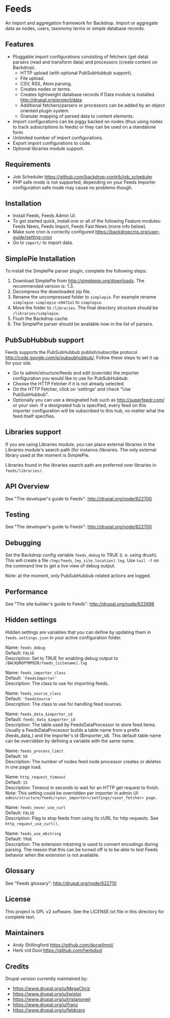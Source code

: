 Feeds
=====

An import and aggregation framework for Backdrop. Import or aggregate data as nodes, users, taxonomy terms or simple database records.

Features
--------

* Pluggable import configurations consisting of fetchers (get data) parsers (read and transform data) and processors (create content on Backdrop).
  * HTTP upload (with optional PubSubHubbub support).
  * File upload.
  * CSV, RSS, Atom parsing.
  * Creates nodes or terms.
  * Creates lightweight database records if Data module is installed. <http://drupal.org/project/data>
  * Additional fetchers/parsers or processors can be added by an object oriented plugin system.
  * Granular mapping of parsed data to content elements.
* Import configurations can be piggy backed on nodes (thus using nodes to track subscriptions to feeds) or they can be used on a standalone form.
* Unlimited number of import configurations.
* Export import configurations to code.
* Optional libraries module support.

Requirements
------------

* Job Scheduler <https://github.com/backdrop-contrib/job_scheduler>
* PHP safe mode is not supported, depending on your Feeds Importer configuration safe mode may cause no problems though.

Installation
------------

* Install Feeds, Feeds Admin UI.
* To get started quick, install one or all of the following Feature modules: Feeds News, Feeds Import, Feeds Fast News (more info below).
* Make sure cron is correctly configured <https://backdropcms.org/user-guide/setting-cron>
* Go to `import/` to import data.

SimplePie Installation
----------------------

To install the SimplePie parser plugin, complete the following steps:

  1. Download SimplePie from <http://simplepie.org/downloads>. The recommended version is: 1.3.
  2. Decompress the downloaded zip file.
  3. Rename the uncompressed folder to `simplepie`. For example rename `simplepie-simplepie-e9472a1` to `simplepie`.
  4. Move the folder to `/libraries`. The final directory structure should be `/libraries/simplepie`.
  5. Flush the Backdrop cache.
  6. The SimplePie parser should be available now in the list of parsers.

PubSubHubbub support
--------------------

Feeds supports the PubSubHubbub publish/subscribe protocol <http://code.google.com/p/pubsubhubbub/>. Follow these steps to set it up for your site.

* Go to admin/structure/feeds and edit (override) the importer configuration you would like to use for PubSubHubbub.
* Choose the HTTP Fetcher if it is not already selected.
* On the HTTP Fetcher, click on 'settings' and check "Use PubSubHubbub".
* Optionally you can use a designated hub such as <http://superfeedr.com/> or your own. If a designated hub is specified, every feed on this importer configuration will be subscribed to this hub, no matter what the feed itself specifies.

Libraries support
-----------------

If you are using Libraries module, you can place external libraries in the Libraries module's search path (for instance /libraries. The only external library used at the moment is SimplePie.

Libraries found in the libraries search path are preferred over libraries in `feeds/libraries/`.

API Overview
------------

See "The developer's guide to Feeds": <http://drupal.org/node/622700>

Testing
-------

See "The developer's guide to Feeds": <http://drupal.org/node/622700>

Debugging
---------

Set the Backdrop config variable `feeds_debug` to TRUE (i. e. using drush). This will create a file `/tmp/feeds_[my_site_location].log`. Use `tail -f` on the command line to get a live view of debug output.

Note: at the moment, only PubSubHubbub related actions are logged.

Performance
-----------

See "The site builder's guide to Feeds": <http://drupal.org/node/622698>

Hidden settings
---------------

Hidden settings are variables that you can define by updating them in `feeds.settings.json` in your active configuration folder.

Name:        `feeds_debug`  
Default:     `FALSE`  
Description: Set to TRUE for enabling debug output to `/BACKDROPTMPDIR/feeds_[sitename].log`

Name:        `feeds_importer_class`  
Default:     `'FeedsImporter'`  
Description: The class to use for importing feeds.

Name:        `feeds_source_class`  
Default:     `'FeedsSource'`  
Description: The class to use for handling feed sources.

Name:        `feeds_data_$importer_id`  
Default:     `feeds_data_$importer_id`  
Description: The table used by FeedsDataProcessor to store feed items. Usually a FeedsDataProcessor builds a table name from a prefix (feeds_data_) and the importer's id ($importer_id). This default table name can be overridden by defining a variable with the same name.

Name:        `feeds_process_limit`  
Default:     `50`  
Description: The number of nodes feed node processor creates or deletes in one page load.

Name:        `http_request_timeout`  
Default:     `15`  
Description: Timeout in seconds to wait for an HTTP get request to finish.  
Note:        This setting could be overridden per importer in admin UI: `admin/structure/feeds/<your_importer>/settings/<your_fetcher> page.`

Name:        `feeds_never_use_curl`  
Default:     `FALSE`  
Description: Flag to stop feeds from using its cURL for http requests. See `http_request_use_curl()`.

Name:        `feeds_use_mbstring`  
Default:     `TRUE`  
Description: The extension mbstring is used to convert encodings during parsing. The reason that this can be turned off is to be able to test Feeds behavior when the extension is not available.

Glossary
--------

See "Feeds glossary": <http://drupal.org/node/622710>

License
-------

This project is GPL v2 software. See the LICENSE.txt file in this directory for complete text.

Maintainers
-----------

* Andy Shillingford <https://github.com/docwilmot/>
* Herb v/d Dool <https://github.com/herbdool>

Credits
-------

Drupal version currently maintained by:

* https://www.drupal.org/u/MegaChriz
* https://www.drupal.org/u/twistor
* https://www.drupal.org/u/tristanoneil
* https://www.drupal.org/u/franz
* https://www.drupal.org/u/febbraro
